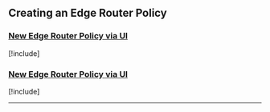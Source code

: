 ## Creating an Edge Router Policy

### [New Edge Router Policy via UI](#tab/tabid-new-edge-router-policy-ui)

[!include[](./create-edge-router-policy-ui.md)]

### [New Edge Router Policy via UI](#tab/tabid-new-edge-router-policy-cli)

[!include[](./create-edge-router-policy-cli.md)]

***
